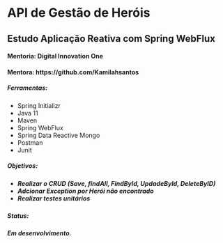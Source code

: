 # API de Gestão de Heróis
<h2>Estudo  Aplicação Reativa com Spring WebFlux</h2>

<h4>Mentoria: Digital Innovation One</h4>
<h4>Mentora: https://github.com/Kamilahsantos</h4>

<h5>Ferramentas:</h5>
<ul>
  <li>Spring Initializr</li>
  <li>Java 11</li>
  <li>Maven</li>
  <li>Spring WebFlux</li>
  <li>Spring Data Reactive Mongo</li>
  <li>Postman</li>
  <li>Junit</li>
</ul>

<h5>Objetivos:<h5>
  <ul>
    <li>Realizar o CRUD (Save, findAll, FindById, UpdadeById, DeleteByID)</li>
    <li>Adcionar Exception por Herói não encontrado</li>
    <li>Realizar testes unitários</li>
  </ul>

<h5>Status:<h5>
Em desenvolvimento.



